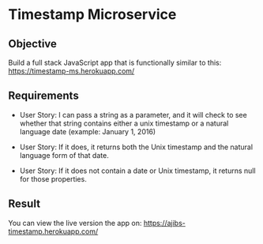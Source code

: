 # Timestamp Microservice

## Objective

Build a full stack JavaScript app that is functionally similar to this: https://timestamp-ms.herokuapp.com/ 

## Requirements

* User Story: I can pass a string as a parameter, and it will check to see whether that string contains either a unix timestamp or a natural language date (example: January 1, 2016)

* User Story: If it does, it returns both the Unix timestamp and the natural language form of that date.

* User Story: If it does not contain a date or Unix timestamp, it returns null for those properties.

## Result

You can view the live version the app on: https://ajibs-timestamp.herokuapp.com/


